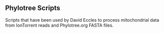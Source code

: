 Phylotree Scripts
-----

Scripts that have been used by David Eccles to process mitochondrial data from IonTorrent reads and Phylotree.org FASTA files.
